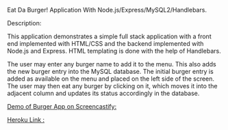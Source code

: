 Eat Da Burger! Application With Node.js/Express/MySQL2/Handlebars.


Description:

This application demonstrates a simple full stack application with a front end implemented with HTML/CSS and the backend implemented with Node.js and Express. HTML templating is done with the help of Handlebars.


The user may enter any burger name to add it to the menu. This also adds the new burger entry into the MySQL database. The initial burger entry is added as available on the menu and placed on the left side of the screen. The user may then eat any burger by clicking on it, which moves it into the adjacent column and updates its status accordingly in the database.


[Demo of Burger App on Screencastify:](https://drive.google.com/file/d/1ZWApDHXoP5cN0Gnpji022c9FV_nIsFVQ/view)


[Heroku Link :](https://myfavoriteburger.herokuapp.com/)
